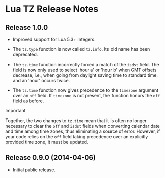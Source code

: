 # Lua TZ Release Notes


## Release 1.0.0

- Improved support for Lua 5.3+ integers.

- The `tz.type` function is now called `tz.info`. Its old name has been deprecated.

- The `tz.time` function incorrectly forced a match of the `isdst` field. The field is now
only used to select 'hour a' or 'hour b' when GMT offsets decrease, i.e., when going from daylight
saving time to standard time, and an 'hour' occurs twice.

- The `tz.time` function now gives precedence to the `timezone` argument over an `off` field. If
`timezone` is not present, the function honors the `off` field as before.

> [!IMPORTANT]
> Together, the two changes to `tz.time` mean that it is often no longer necessary to clear the
> `off` and `isdst` fields when converting calendar date and time among time zones, thus
> eliminating a source of error. However, if your code relies on the `off` field taking precedence
> over an explicitly provided time zone, it must be updated.


## Release 0.9.0 (2014-04-06)

- Initial public release.
